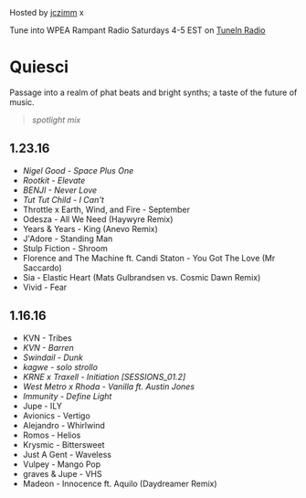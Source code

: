 <head>
	<link href="lib/normalize.css" rel="stylesheet">
	<link href="style.css" rel="stylesheet">
	<meta name="viewport" content="width=device-width, initial-scale=1">
</head>

<aside>
  <div class="pulldown-pointer" onclick="pulldown()"></div>
  <div class="pulldown">
    Hosted by <a href="http://x.jczimm.com/ws2sc">jczimm</a>
    <span onclick="closePulldown()">x</span>
  </div>
  <p>
    Tune into WPEA Rampant Radio Saturdays 4-5 EST on <a href="http://tunein.com/radio/WPEA-905-s21897/">TuneIn Radio</a>
  </p>
</aside>

# Quiesci

Passage into a realm of phat beats and bright synths; a taste of the future of music.

> *spotlight mix*

## 1.23.16

- *Nigel Good - Space Plus One*
- *Rootkit - Elevate*
- *BENJI - Never Love*
- *Tut Tut Child - I Can't*
- Throttle x Earth, Wind, and Fire - September
- Odesza - All We Need (Haywyre Remix)
- Years & Years - King (Anevo Remix)
- J'Adore - Standing Man
- Stulp Fiction - Shroom
- Florence and The Machine ft. Candi Staton - You Got The Love (Mr Saccardo)
- Sia - Elastic Heart (Mats Gulbrandsen vs. Cosmic Dawn Remix)
- Vivid - Fear

## 1.16.16

- KVN - Tribes
- *KVN - Barren*
- *Swindail - Dunk*
- *kagwe - solo strollo*
- *KRNE x Traxell - Initiation [SESSIONS_01.2]*
- *West Metro x Rhoda - Vanilla ft. Austin Jones*
- *Immunity - Define Light*
- Jupe - ILY
- Avionics - Vertigo
- Alejandro - Whirlwind
- Romos - Helios
- Krysmic - Bittersweet
- Just A Gent - Waveless
- Vulpey - Mango Pop
- graves & Jupe - VHS
- Madeon - Innocence ft. Aquilo (Daydreamer Remix)

<script src="script.js"></script>